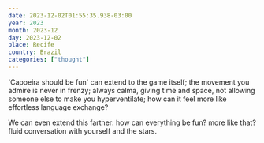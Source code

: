 ```yaml
---
date: 2023-12-02T01:55:35.938-03:00
year: 2023
month: 2023-12
day: 2023-12-02
place: Recife
country: Brazil
categories: ["thought"]
---
```

'Capoeira should be fun' can extend to the game itself; the movement you admire is never in frenzy; always calma, giving time and space, not allowing someone else to make you hyperventilate; how can it feel more like effortless language exchange?

We can even extend this farther: how can everything be fun? more like that? fluid conversation with yourself and the stars.
